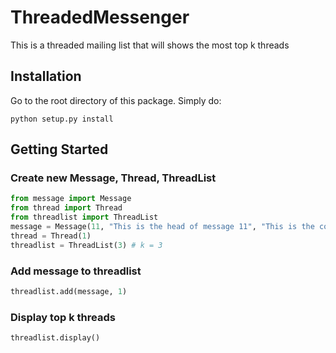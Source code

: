 # ThreadedMessenger
This is a threaded mailing list that will shows the most top k threads

## Installation
Go to the root directory of this package. Simply do:

  `python setup.py install`
  
## Getting Started
### Create new Message, Thread, ThreadList
```python
from message import Message
from thread import Thread
from threadlist import ThreadList
message = Message(11, "This is the head of message 11", "This is the content of message 11")
thread = Thread(1)
threadlist = ThreadList(3) # k = 3
```

### Add message to threadlist
```python
threadlist.add(message, 1)
```

### Display top k threads
```python
threadlist.display()
```
